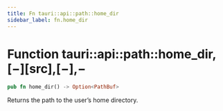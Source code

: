 ```yaml
---
title: Fn tauri::api::path::home_dir
sidebar_label: fn.home_dir
---
```


# Function tauri::api::path::home_dir,\[−]\[src],\[−],−

```rs
pub fn home_dir() -> Option<PathBuf>
```

Returns the path to the user’s home directory.
